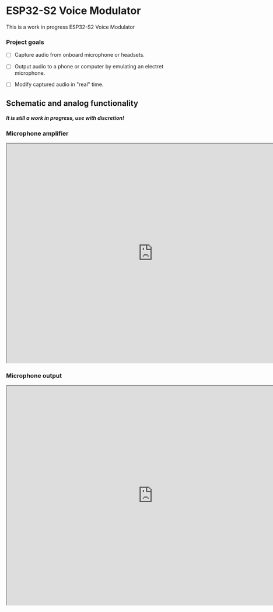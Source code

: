 # ESP32-S2 Voice Modulator
This is a work in progress ESP32-S2 Voice Modulator 

### Project goals

- [ ] Capture audio from onboard microphone or headsets.
- [ ] Output audio to a phone or computer by emulating an electret microphone.
- [ ] Modify captured audio in "real" time.



## Schematic and analog functionality

##### It is still a work in progress, use with discretion!

### Microphone amplifier

<iframe width="800" height="600" src="https://www.multisim.com/content/QH8fA5JWDjDa823kgBHJLT/electretmic-amplifier/open"></iframe>

### Microphone output

<iframe width="800" height="600" src="https://www.multisim.com/content/xYbAdgF2BNmvYUGru4YRbm/dac_to_electret/open"></iframe>

